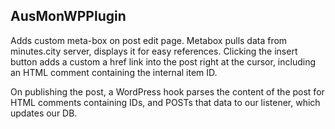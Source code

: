 ## AusMonWPPlugin

Adds custom meta-box on post edit page. Metabox pulls data from minutes.city server, displays it for easy references. Clicking the insert button adds a custom a href link into the post right at the cursor, including an HTML comment containing the internal item ID.

On publishing the post, a WordPress hook parses the content of the post for HTML comments containing IDs, and POSTs that data to our listener, which updates our DB. 
